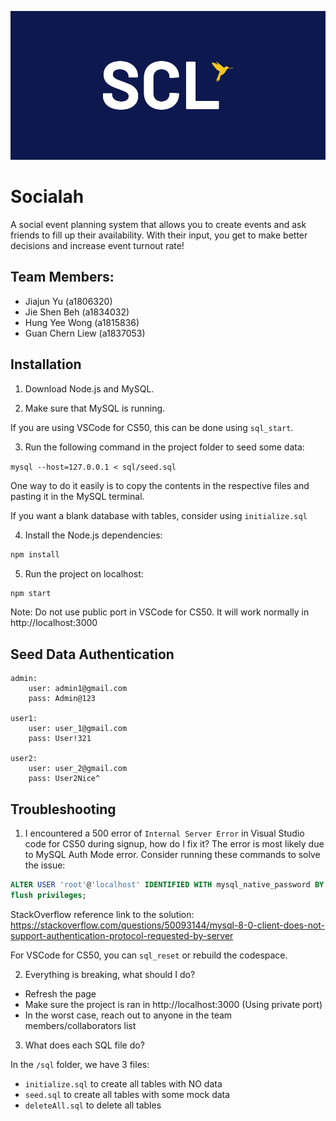 ![Main Image](/public/repo/main-image.png)

# Socialah

A social event planning system that allows you to create events and ask friends to fill up their availability. With their input, you get to make better decisions and increase event turnout rate!

## Team Members:

- Jiajun Yu (a1806320)
- Jie Shen Beh (a1834032)
- Hung Yee Wong (a1815836)
- Guan Chern Liew (a1837053)

## Installation

1. Download Node.js and MySQL.

2. Make sure that MySQL is running.

If you are using VSCode for CS50, this can be done using `sql_start`.

3. Run the following command in the project folder to seed some data:

`mysql --host=127.0.0.1 < sql/seed.sql`

One way to do it easily is to copy the contents in the respective files and pasting it in the MySQL terminal.

If you want a blank database with tables, consider using `initialize.sql`

4. Install the Node.js dependencies:

```bash
npm install
```

5. Run the project on localhost:

```bash
npm start
```

Note: Do not use public port in VSCode for CS50. It will work normally in http://localhost:3000

## Seed Data Authentication

```text
admin:
    user: admin1@gmail.com
    pass: Admin@123

user1:
    user: user_1@gmail.com
    pass: User!321

user2:
    user: user_2@gmail.com
    pass: User2Nice^
```

## Troubleshooting

1. I encountered a 500 error of `Internal Server Error` in Visual Studio code for CS50 during signup, how do I fix it?
   The error is most likely due to MySQL Auth Mode error. Consider running these commands to solve the issue:

```sql
ALTER USER 'root'@'localhost' IDENTIFIED WITH mysql_native_password BY 'password';
flush privileges;
```

StackOverflow reference link to the solution: https://stackoverflow.com/questions/50093144/mysql-8-0-client-does-not-support-authentication-protocol-requested-by-server

For VSCode for CS50, you can `sql_reset` or rebuild the codespace.

2. Everything is breaking, what should I do?

- Refresh the page
- Make sure the project is ran in http://localhost:3000 (Using private port)
- In the worst case, reach out to anyone in the team members/collaborators list

3. What does each SQL file do?

In the `/sql` folder, we have 3 files:

- `initialize.sql` to create all tables with NO data
- `seed.sql` to create all tables with some mock data
- `deleteAll.sql` to delete all tables
